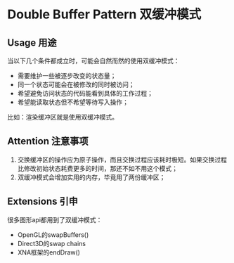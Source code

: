 # Double Buffer Pattern 双缓冲模式

## Usage 用途

当以下几个条件都成立时，可能会自然而然的使用双缓冲模式：

- 需要维护一些被逐步改变的状态量；
- 同一个状态可能会在被修改的同时被访问；
- 希望避免访问状态的代码能看到具体的工作过程；
- 希望能读取状态但不希望等待写入操作；

比如：渲染缓冲区就是使用双缓冲模式。

## Attention 注意事项

1. 交换缓冲区的操作应为原子操作，而且交换过程应该耗时极短。如果交换过程比修改初始状态耗费更多的时间，那还不如不用这个模式；
2. 双缓冲模式会增加实用的内存，毕竟用了两份缓冲区；

## Extensions 引申

很多图形api都用到了双缓冲模式：

- OpenGL的swapBuffers()
- Direct3D的swap chains
- XNA框架的endDraw()